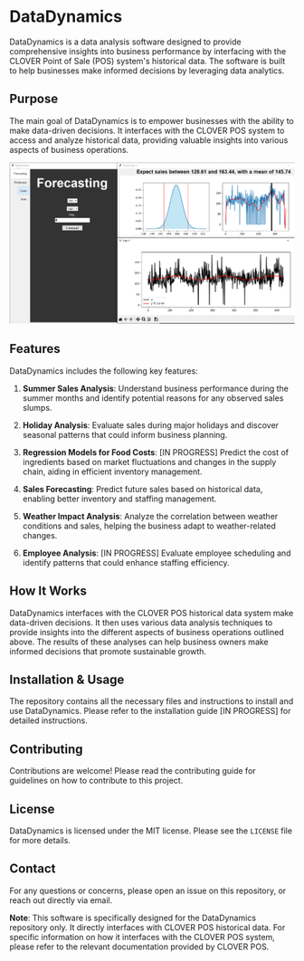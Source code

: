 # DataDynamics

DataDynamics is a data analysis software designed to provide comprehensive insights into business performance by interfacing with the CLOVER Point of Sale (POS) system's historical data. The software is built to help businesses make informed decisions by leveraging data analytics.

## Purpose

The main goal of DataDynamics is to empower businesses with the ability to make data-driven decisions. It interfaces with the CLOVER POS system to access and analyze historical data, providing valuable insights into various aspects of business operations.

![DataDynamics Screenshot](resources/dataDynamics.PNG)

## Features

DataDynamics includes the following key features:

1. **Summer Sales Analysis**: Understand business performance during the summer months and identify potential reasons for any observed sales slumps.

2. **Holiday Analysis**: Evaluate sales during major holidays and discover seasonal patterns that could inform business planning.

3. **Regression Models for Food Costs**: [IN PROGRESS] Predict the cost of ingredients based on market fluctuations and changes in the supply chain, aiding in efficient inventory management.

4. **Sales Forecasting**: Predict future sales based on historical data, enabling better inventory and staffing management.

5. **Weather Impact Analysis**: Analyze the correlation between weather conditions and sales, helping the business adapt to weather-related changes.

6. **Employee Analysis**: [IN PROGRESS] Evaluate employee scheduling and identify patterns that could enhance staffing efficiency.

## How It Works

DataDynamics interfaces with the CLOVER POS historical data system make data-driven decisions. It then uses various data analysis techniques to provide insights into the different aspects of business operations outlined above. The results of these analyses can help business owners make informed decisions that promote sustainable growth.

## Installation & Usage

The repository contains all the necessary files and instructions to install and use DataDynamics. Please refer to the installation guide [IN PROGRESS] for detailed instructions.

## Contributing

Contributions are welcome! Please read the contributing guide for guidelines on how to contribute to this project.

## License

DataDynamics is licensed under the MIT license. Please see the `LICENSE` file for more details.

## Contact

For any questions or concerns, please open an issue on this repository, or reach out directly via email.

**Note**: This software is specifically designed for the DataDynamics repository only. It directly interfaces with CLOVER POS historical data. For specific information on how it interfaces with the CLOVER POS system, please refer to the relevant documentation provided by CLOVER POS.
